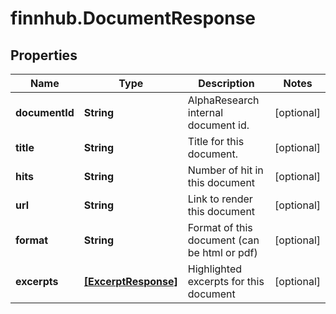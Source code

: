 # finnhub.DocumentResponse

## Properties

Name | Type | Description | Notes
------------ | ------------- | ------------- | -------------
**documentId** | **String** | AlphaResearch internal document id. | [optional] 
**title** | **String** | Title for this document. | [optional] 
**hits** | **String** | Number of hit in this document | [optional] 
**url** | **String** | Link to render this document | [optional] 
**format** | **String** | Format of this document (can be html or pdf) | [optional] 
**excerpts** | [**[ExcerptResponse]**](ExcerptResponse.md) | Highlighted excerpts for this document | [optional] 


